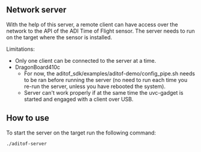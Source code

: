 ## Network server

With the help of this server, a remote client can have access over the network to the API of the ADI Time of Flight sensor. The server needs to run on the target where the sensor is installed.

Limitations:
- Only one client can be connected to the server at a time.
- DragonBoard410c
  - For now, the aditof_sdk/examples/aditof-demo/config_pipe.sh needs to be ran before running the server (no need to run each time you re-run the server, unless you have rebooted the system).
  - Server can't work properly if at the same time the uvc-gadget is started and engaged with a client over USB.

## How to use

To start the server on the target run the following command:

    ./aditof-server
